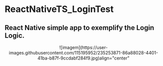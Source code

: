 # ReactNativeTS_LoginTest
<h2> React Native simple app to exemplify the Login Logic. </h2>
<div align="center">
![imagem](https://user-images.githubusercontent.com/115195952/235253871-86a88028-4401-41ba-b87f-9ccdabf284f9.jpg)align="center"
</div>
